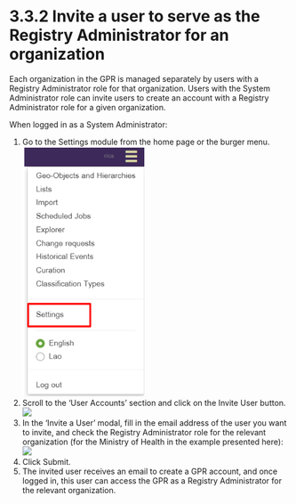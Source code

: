 # 3.3.2 Invite a user to serve as the Registry Administrator for an organization

Each organization in the GPR is managed separately by users with a Registry Administrator role for that organization. Users with the System Administrator role can invite users to create an account with a Registry Administrator role for a given organization.

When logged in as a System Administrator:

1. Go to the Settings module from the home page or the burger menu.\
   ![](<../../../../.gitbook/assets/image (5).png>)
2. Scroll to the ‘User Accounts’ section and click on the Invite User button.\
   ![](https://lh3.googleusercontent.com/OToQYRiIiVxjP7lwznkLkTG5X3ZJqUWJpBaZqRUzsrRxac6-mS7ZqkDYiRz9hHc399whn7EIYYk5WoZqgFq\_2vXDg7os\_nhsC7N8vXQiKVNNofmvRReA7mwiSMJjkk-hFZHPRvUJsYvca8upQ42DxDx-6i76NyO6MfrxyIY--03\_s\_49Gt-BQ\_xHEg)
3. In the ‘Invite a User’ modal, fill in the email address of the user you want to invite, and check the Registry Administrator role for the relevant organization (for the Ministry of Health in the example presented here):\
   ![](https://lh6.googleusercontent.com/SXkLWaqCUbwWJB7vY5e65gmrA5iMBQ6VcOeeq2urROY5LO4QXom-tFYYgj0dkoCO2Aoa0g2d-yOyHgAXYYLeZsXM6VCyZi1UW06SS2DZpLRNIGGpsdPfiOOQ89BFBeHoL4qn8-9KdUazxuvlfmQ2ie\_0OumbiDAyovrnhOTZYoBp0GUEf8Dz2oKsTg)
4. Click Submit.
5. The invited user receives an email to create a GPR account, and once logged in, this user can access the GPR as a Registry Administrator for the relevant organization.
